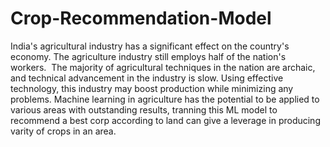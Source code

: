 # Crop-Recommendation-Model
India's agricultural industry has a significant effect on the country's economy. The agriculture industry still employs half of the nation's workers.  The majority of agricultural techniques in the nation are archaic, and technical advancement in the industry is slow. Using effective technology, this industry may boost production while minimizing any problems.
Machine learning in agriculture has the potential to be applied to various areas with outstanding results, tranning this ML model to recommend a best corp according to land can give a leverage in producing varity of crops in an area.
